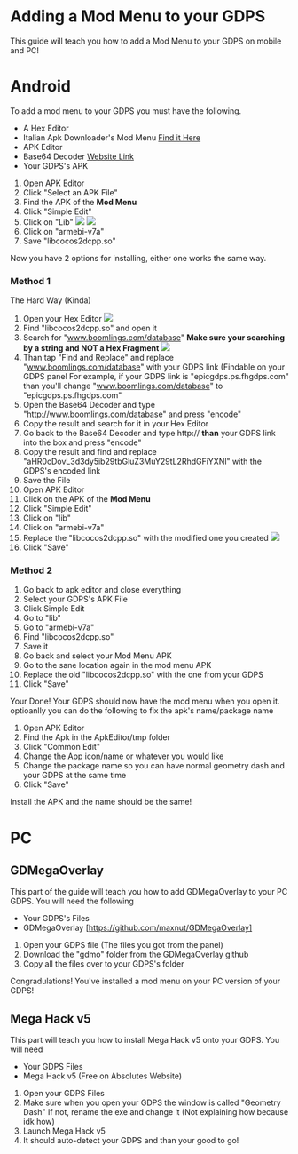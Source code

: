 # Adding a Mod Menu to your GDPS
This guide will teach you how to add a Mod Menu to your GDPS on mobile and PC!

# Android 
To add a mod menu to your GDPS you must have the following. 
- A Hex Editor
- Italian Apk Downloader's Mod Menu [Find it Here](https://www.youtube.com/watchv=YNF_wk7uMuA)
- APK Editor
- Base64 Decoder [Website Link](https://www.base64encode.org/)
- Your GDPS's APK

1. Open APK Editor
2. Click "Select an APK File"
3. Find the APK of the **Mod Menu**
4. Click "Simple Edit"
5. Click on "Lib"
![](../.gitbook/assets/Screenshot_20230923-121906-751.png)
![](../.gitbook/assets/Screenshot_20230923-121920-007.png)
7. Click on "armebi-v7a"
8. Save "libcocos2dcpp.so"

Now you have 2 options for installing, either one works the same way.

### Method 1
The Hard Way (Kinda)

1. Open your Hex Editor
![](../.gitbook/assets/Screenshot_20230923-121944-133.png)
2. Find "libcocos2dcpp.so" and open it
3. Search for "www.boomlings.com/database" **Make sure your searching by a string and NOT a Hex Fragment**
![](../.gitbook/assets/Screenshot_20230923-122017-727.png)
4. Than tap "Find and Replace" and replace "www.boomlings.com/database" with your GDPS link (Findable on your GDPS panel
    For example, if your GDPS link is "epicgdps.ps.fhgdps.com" than you'll change "www.boomlings.com/database" to "epicgdps.ps.fhgdps.com"
5. Open the Base64 Decoder and type "http://www.boomlings.com/database" and press "encode"
6. Copy the result and search for it in your Hex Editor
7. Go back to the Base64 Decoder and type http:// **than** your GDPS link into the box and press "encode"
8. Copy the result and find and replace "aHR0cDovL3d3dy5ib29tbGluZ3MuY29tL2RhdGFiYXNl" with the GDPS's encoded link
9. Save the File
10. Open APK Editor
11. Click on the APK of the **Mod Menu**
12. Click "Simple Edit"
13. Click on "lib"
15. Click on "armebi-v7a"
15. Replace the "libcocos2dcpp.so" with the modified one you created
![](../.gitbook/assets/Screenshot_20230923-122109-054.png)
16. Click "Save"

### Method 2 

1. Go back to apk editor and close everything
2. Select your GDPS's APK File
3. Click Simple Edit
4. Go to "lib"
5. Go to "armebi-v7a"
6. Find "libcocos2dcpp.so"
7. Save it
8. Go back and select your Mod Menu APK
9. Go to the sane location again in the mod menu APK
10. Replace the old "libcocos2dcpp.so" with the one from your GDPS
11. Click "Save"

Your Done! Your GDPS should now have the mod menu when you open it. optioanlly you can do the following to fix the apk's name/package name

1. Open APK Editor
2. Find the Apk in the ApkEditor/tmp folder
3. Click "Common Edit"
4. Change the App icon/name or whatever you would like
5. Change the package name so you can have normal geometry dash and your GDPS at the same time
6. Click "Save"

Install the APK and the name should be the same!

# PC

## GDMegaOverlay
This part of the guide will teach you how to add GDMegaOverlay to your PC GDPS. You will need the following
- Your GDPS's Files
- GDMegaOverlay [https://github.com/maxnut/GDMegaOverlay]

1. Open your GDPS file (The files you got from the panel)
2. Download the "gdmo" folder from the GDMegaOverlay github
3. Copy all the files over to your GDPS's folder

Congradulations! You've installed a mod menu on your PC version of your GDPS!

## Mega Hack v5 
This part will teach you how to install Mega Hack v5 onto your GDPS. You will need
- Your GDPS Files
- Mega Hack v5 (Free on Absolutes Website)

1. Open your GDPS Files
2. Make sure when you open your GDPS the window is called "Geometry Dash"
   If not, rename the exe and change it (Not explaining how because idk how)
3. Launch Mega Hack v5
4. It should auto-detect your GDPS and than your good to go!
